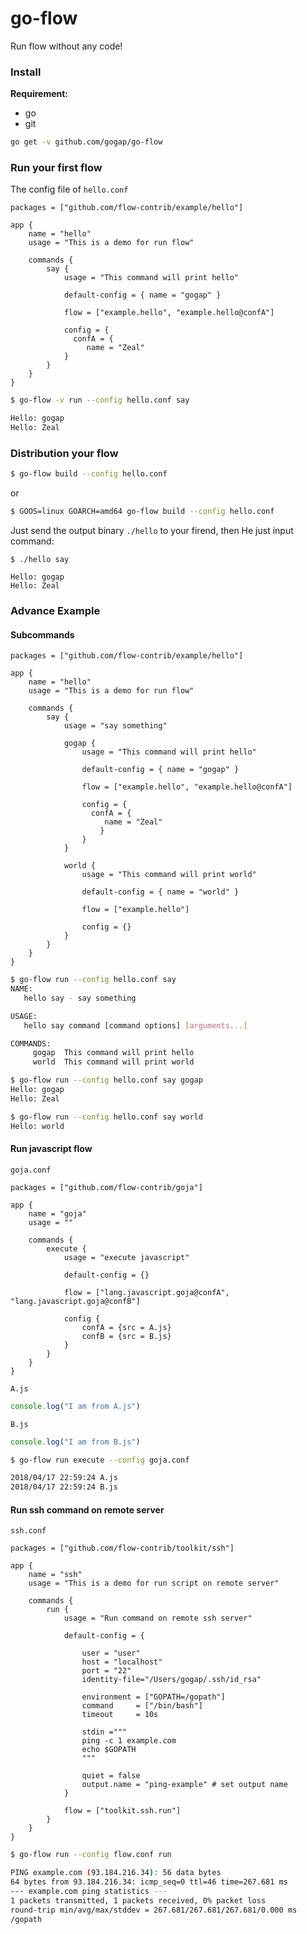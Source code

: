 go-flow
=======

Run flow without any code!


### Install

**Requirement:**

- go
- git


```bash
go get -v github.com/gogap/go-flow
```


### Run your first flow


The config file of `hello.conf`

```hocon
packages = ["github.com/flow-contrib/example/hello"]

app {
    name = "hello"
    usage = "This is a demo for run flow"

    commands {
        say {
            usage = "This command will print hello"

            default-config = { name = "gogap" }

            flow = ["example.hello", "example.hello@confA"]
            
            config = {
              confA = {
                 name = "Zeal"
            }
        }
    }
}
```

```bash
$ go-flow -v run --config hello.conf say

Hello: gogap
Hello: Zeal
```

### Distribution your flow

```bash
$ go-flow build --config hello.conf
```

or 

```bash
$ GOOS=linux GOARCH=amd64 go-flow build --config hello.conf
```

Just send the output binary `./hello` to your firend, then He just input command:

```
$ ./hello say

Hello: gogap
Hello: Zeal
```


### Advance Example

#### Subcommands

```
packages = ["github.com/flow-contrib/example/hello"]

app {
    name = "hello"
    usage = "This is a demo for run flow"

    commands {
        say {
            usage = "say something"

            gogap {
                usage = "This command will print hello"

                default-config = { name = "gogap" }

                flow = ["example.hello", "example.hello@confA"]
                
                config = {
                  confA = {
                     name = "Zeal"
                    }
                }
            }

            world {
                usage = "This command will print world"

                default-config = { name = "world" }

                flow = ["example.hello"]
                
                config = {}
            }
        }
    }
}
```

```bash
$ go-flow run --config hello.conf say
NAME:
   hello say - say something

USAGE:
   hello say command [command options] [arguments...]

COMMANDS:
     gogap  This command will print hello
     world  This command will print world
```

```bash
$ go-flow run --config hello.conf say gogap
Hello: gogap
Hello: Zeal
```

```bash
$ go-flow run --config hello.conf say world
Hello: world
```


#### Run javascript flow

`goja.conf`

```hocon
packages = ["github.com/flow-contrib/goja"]

app {
	name = "goja"
	usage = ""

	commands {
		execute {
			usage = "execute javascript"

			default-config = {}

			flow = ["lang.javascript.goja@confA", "lang.javascript.goja@confB"]

			config {
				confA = {src = A.js}
				confB = {src = B.js}
			}
		}
	}
}
```


`A.js`

```javascript
console.log("I am from A.js")
```

`B.js`

```javascript
console.log("I am from B.js")
```

```bash
$ go-flow run execute --config goja.conf 

2018/04/17 22:59:24 A.js
2018/04/17 22:59:24 B.js
```


#### Run ssh command on remote server

`ssh.conf`

```ssh
packages = ["github.com/flow-contrib/toolkit/ssh"]

app {
    name = "ssh"
    usage = "This is a demo for run script on remote server"

    commands {
        run {
            usage = "Run command on remote ssh server"

            default-config = { 
            
                user = "user" 
                host = "localhost"
                port = "22"
                identity-file="/Users/gogap/.ssh/id_rsa"

                environment = ["GOPATH=/gopath"]
                command     = ["/bin/bash"]
                timeout     = 10s

                stdin ="""
                ping -c 1 example.com
                echo $GOPATH
                """

                quiet = false
                output.name = "ping-example" # set output name
            }

            flow = ["toolkit.ssh.run"]
        }
    }
}
```

```bash
$ go-flow run --config flow.conf run

PING example.com (93.184.216.34): 56 data bytes
64 bytes from 93.184.216.34: icmp_seq=0 ttl=46 time=267.681 ms
--- example.com ping statistics ---
1 packets transmitted, 1 packets received, 0% packet loss
round-trip min/avg/max/stddev = 267.681/267.681/267.681/0.000 ms
/gopath
```

